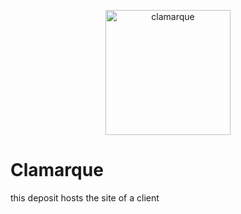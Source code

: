 <p align="center">
  <a href="http://clamarque.github.io">
    <img src="http://clamarque.github.io/img/C.png" alt="clamarque" height="200">
  </a>
</p>

<h1>Clamarque</h1>

<p>this deposit hosts the site of a client </p>
